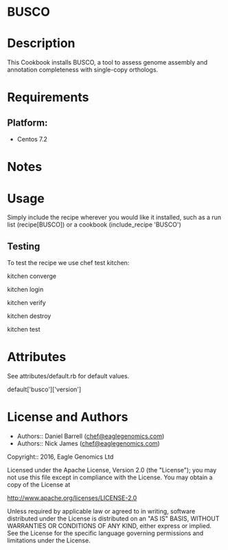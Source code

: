 # BUSCO
 
Description
===========
This Cookbook installs BUSCO, a tool to assess genome assembly and annotation completeness with single-copy orthologs.

Requirements
============

## Platform:

* Centos 7.2

Notes
=====

Usage
=====
Simply include the recipe wherever you would like it installed, such as a run list (recipe[BUSCO]) or a cookbook (include_recipe 'BUSCO')


## Testing
To test the recipe we use chef test kitchen:

kitchen converge

kitchen login

kitchen verify

kitchen destroy

kitchen test

Attributes
==========
See attributes/default.rb for default values.

default['busco']['version']

License and Authors
===================

* Authors:: Daniel Barrell (<chef@eaglegenomics.com>)
* Authors:: Nick James  (<chef@eaglegenomics.com>)

Copyright:: 2016, Eagle Genomics Ltd
    
Licensed under the Apache License, Version 2.0 (the "License");
you may not use this file except in compliance with the License.
You may obtain a copy of the License at

http://www.apache.org/licenses/LICENSE-2.0

Unless required by applicable law or agreed to in writing, software
distributed under the License is distributed on an "AS IS" BASIS,
WITHOUT WARRANTIES OR CONDITIONS OF ANY KIND, either express or implied.
See the License for the specific language governing permissions and
limitations under the License. 
